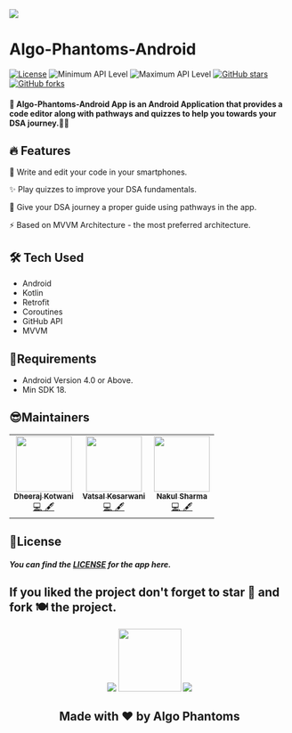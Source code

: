 
<img src="https://user-images.githubusercontent.com/57036954/105811950-5ee90600-5fd3-11eb-91d8-32ace6da6578.png" align='center' />

# Algo-Phantoms-Android

[![License](https://img.shields.io/badge/License-Apache%202.0-%2397ca00.svg)](https://github.com/Algo-Phantoms/Algo-Phantoms-Android/blob/main/LICENSE)
![Minimum API Level](https://img.shields.io/badge/Min%20API%20Level-16-green)
![Maximum API Level](https://img.shields.io/badge/Max%20API%20Level-30-orange)
[![GitHub stars](https://img.shields.io/github/stars/Algo-Phantoms/Algo-Phantoms-Android?style=social)](https://github.com/Algo-Phantoms/Algo-Phantoms-Android)
[![GitHub forks](https://img.shields.io/github/forks/Algo-Phantoms/Algo-Phantoms-Android?style=social)](https://github.com/Algo-Phantoms/Algo-Phantoms-Android)



#### 📱 Algo-Phantoms-Android App is an Android Application that provides a code editor along with pathways and quizzes to help you towards your DSA journey.📰🔥

## 🔥 Features
📰 Write and edit your code in your smartphones.

✨ Play quizzes to improve your DSA fundamentals.

🚀 Give your DSA journey a proper guide using pathways in the app.

⚡ Based on MVVM Architecture - the most preferred architecture.

## 🛠 Tech Used
- Android
- Kotlin
- Retrofit
- Coroutines
- GitHub API
- MVVM

## 💭Requirements
- Android Version 4.0 or Above.
- Min SDK 18.

## 😎Maintainers
<table>
  <tbody><tr>
    <td align="center"><a href="https://github.com/dheerajkotwani"><img alt="" src="https://avatars.githubusercontent.com/dheerajkotwani" width="100px;"><br><sub><b> Dheeraj Kotwani </b></sub></a><br><a href="https://github.com/Algo-Phantoms/Algo-Tree/commits?author=geekquad" title="Code">💻 🖋</a></td> </a></td>
    <td align="center"><a href="https://github.com/plazzy99"><img alt="" src="https://avatars.githubusercontent.com/plazzy99" width="100px;"><br><sub><b>
 Vatsal Kesarwani </b></sub></a><br><a href="https://github.com/Algo-Phantoms/Algo-Tree/commits?author=major-beast" title="Code">💻 🖋</a></td></a></td>
 <td align="center"><a href="https://github.com/nakul-19"><img alt="" src="https://avatars.githubusercontent.com/nakul-19" width="100px;"><br><sub><b> Nakul Sharma </b></sub></a><br><a href="https://github.com/Algo-Phantoms/Algo-Tree/commits?author=major-beast" title="Code">💻 🖋</a></td></a></td>
  </tr>
</tbody></table>


## 📄License
##### You can find the [LICENSE](https://github.com/Algo-Phantoms/Algo-Phantoms-Android/blob/main/LICENSE) for the app here.

## If you liked the project don't forget to star 🌟 and fork 🍽 the project.

<p align="center">
 <img src="https://camo.githubusercontent.com/d24f2f8414437a9491ea3145cafd373167315d50/68747470733a2f2f666f7274686562616467652e636f6d2f696d616765732f6261646765732f6275696c742d776974682d6c6f76652e737667"/> 
  <img width="113" src="https://img.shields.io/badge/kotlin-%230095D5.svg?&style=for-the-badge&logo=kotlin&logoColor=white"/> 
  <img src="https://camo.githubusercontent.com/e82fcde6b4952d69611ae4cf507b13fe6ae8e028/68747470733a2f2f666f7274686562616467652e636f6d2f696d616765732f6261646765732f6275696c742d666f722d616e64726f69642e737667"/>
</p>

<h2 align="center">Made with ❤ by Algo Phantoms</h2>
